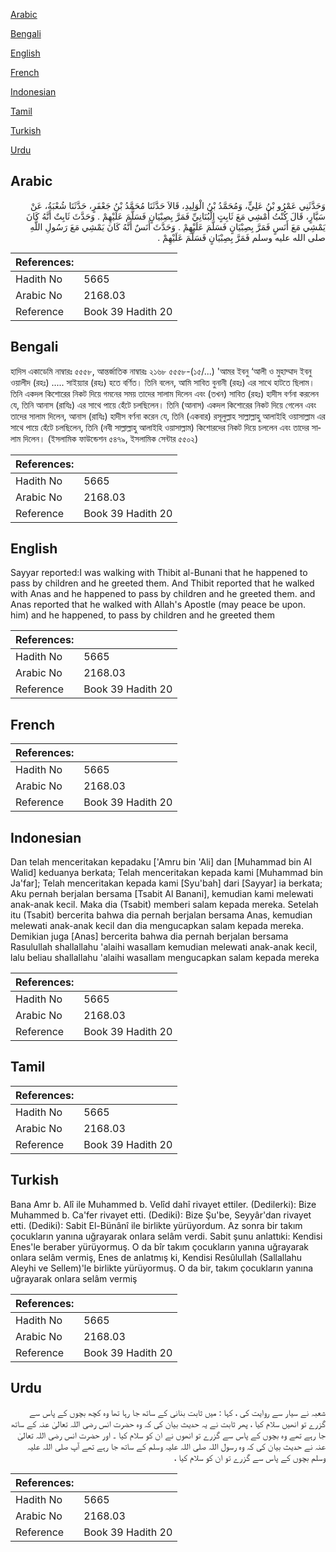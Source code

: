 [Arabic](#arabic)

[Bengali](#bengali)

[English](#english)

[French](#french)

[Indonesian](#indonesian)

[Tamil](#tamil)

[Turkish](#turkish)

[Urdu](#urdu)

## Arabic


<div dir="rtl" lang="ar" style={{fontSize:'larger',backgroundColor:'#f8f9fa',padding:20}}>
وَحَدَّثَنِي عَمْرُو بْنُ عَلِيٍّ، وَمُحَمَّدُ بْنُ الْوَلِيدِ، قَالاَ حَدَّثَنَا مُحَمَّدُ بْنُ جَعْفَرٍ، حَدَّثَنَا شُعْبَةُ، عَنْ سَيَّارٍ، قَالَ كُنْتُ أَمْشِي مَعَ ثَابِتٍ الْبُنَانِيِّ فَمَرَّ بِصِبْيَانٍ فَسَلَّمَ عَلَيْهِمْ ‏.‏ وَحَدَّثَ ثَابِتٌ أَنَّهُ كَانَ يَمْشِي مَعَ أَنَسٍ فَمَرَّ بِصِبْيَانٍ فَسَلَّمَ عَلَيْهِمْ ‏.‏ وَحَدَّثَ أَنَسٌ أَنَّهُ كَانَ يَمْشِي مَعَ رَسُولِ اللَّهِ صلى الله عليه وسلم فَمَرَّ بِصِبْيَانٍ فَسَلَّمَ عَلَيْهِمْ ‏.‏
</div>
<div style={{backgroundColor:'#f8f9fa',padding:20, marginBottom: 10}}><table> <thead> <tr> <th>References:</th> <th></th> </tr> </thead> <tbody><tr><td>Hadith No</td><td>5665</td></tr><tr><td>Arabic No</td><td>2168.03</td></tr><tr><td>Reference</td><td>Book 39 Hadith 20</td></tr></tbody></table></div>

## Bengali


<div dir="ltr" lang="bn" style={{fontSize:'larger',backgroundColor:'#f8f9fa',padding:20}}>
হাদিস একাডেমি নাম্বারঃ ৫৫৫৮, আন্তর্জাতিক নাম্বারঃ ২১৬৮ ৫৫৫৮-(১৫/...) 'আমর ইবনু ‘আলী ও মুহাম্মাদ ইবনু ওয়ালীদ (রহঃ) ..... সাইয়্যার (রহঃ) হতে বর্ণিত। তিনি বলেন, আমি সাবিত বুনানী (রহঃ) এর সাথে হাটতে ছিলাম। তিনি একদল কিশোরের নিকট দিয়ে গমনের সময় তাদের সালাম দিলেন এবং (তখন) সাবিত (রহঃ) হাদীস বর্ণনা করলেন যে, তিনি আনাস (রাযিঃ) এর সাথে পায়ে হেঁটে চলছিলেন। তিনি (আনাস) একদল কিশোরের নিকট দিয়ে গেলেন এবং তাদের সালাম দিলেন, আনাস (রাযিঃ) হাদীস বর্ণনা করেন যে, তিনি (একবার) রসূলুল্লাহ সাল্লাল্লাহু আলাইহি ওয়াসাল্লাম এর সাথে পায়ে হেঁটে চলছিলেন, তিনি (নবী সাল্লাল্লাহু আলাইহি ওয়াসাল্লাম) কিশোরদের নিকট দিয়ে চললেন এবং তাদের সালাম দিলেন। (ইসলামিক ফাউন্ডেশন ৫৪৭৯, ইসলামিক সেন্টার ৫৫০২)
</div>
<div style={{backgroundColor:'#f8f9fa',padding:20, marginBottom: 10}}><table> <thead> <tr> <th>References:</th> <th></th> </tr> </thead> <tbody><tr><td>Hadith No</td><td>5665</td></tr><tr><td>Arabic No</td><td>2168.03</td></tr><tr><td>Reference</td><td>Book 39 Hadith 20</td></tr></tbody></table></div>

## English


<div dir="ltr" lang="en" style={{fontSize:'larger',backgroundColor:'#f8f9fa',padding:20}}>
Sayyar reported:I was walking with Thibit al-Bunani that he happened to pass by children and he greeted them. And Thibit reported that he walked with Anas and he happened to pass by children and he greeted them. and Anas reported that he walked with Allah's Apostle (may peace be upon. him) and he happened, to pass by children and he greeted them
</div>
<div style={{backgroundColor:'#f8f9fa',padding:20, marginBottom: 10}}><table> <thead> <tr> <th>References:</th> <th></th> </tr> </thead> <tbody><tr><td>Hadith No</td><td>5665</td></tr><tr><td>Arabic No</td><td>2168.03</td></tr><tr><td>Reference</td><td>Book 39 Hadith 20</td></tr></tbody></table></div>

## French


<div dir="ltr" lang="fr" style={{fontSize:'larger',backgroundColor:'#f8f9fa',padding:20}}>

</div>
<div style={{backgroundColor:'#f8f9fa',padding:20, marginBottom: 10}}><table> <thead> <tr> <th>References:</th> <th></th> </tr> </thead> <tbody><tr><td>Hadith No</td><td>5665</td></tr><tr><td>Arabic No</td><td>2168.03</td></tr><tr><td>Reference</td><td>Book 39 Hadith 20</td></tr></tbody></table></div>

## Indonesian


<div dir="ltr" lang="id" style={{fontSize:'larger',backgroundColor:'#f8f9fa',padding:20}}>
Dan telah menceritakan kepadaku ['Amru bin 'Ali] dan [Muhammad bin Al Walid] keduanya berkata; Telah menceritakan kepada kami [Muhammad bin Ja'far]; Telah menceritakan kepada kami [Syu'bah] dari [Sayyar] ia berkata; Aku pernah berjalan bersama [Tsabit Al Banani], kemudian kami melewati anak-anak kecil. Maka dia (Tsabit) memberi salam kepada mereka. Setelah itu (Tsabit) bercerita bahwa dia pernah berjalan bersama Anas, kemudian melewati anak-anak kecil dan dia mengucapkan salam kepada mereka. Demikian juga [Anas] bercerita bahwa dia pernah berjalan bersama Rasulullah shallallahu 'alaihi wasallam kemudian melewati anak-anak kecil, lalu beliau shallallahu 'alaihi wasallam mengucapkan salam kepada mereka
</div>
<div style={{backgroundColor:'#f8f9fa',padding:20, marginBottom: 10}}><table> <thead> <tr> <th>References:</th> <th></th> </tr> </thead> <tbody><tr><td>Hadith No</td><td>5665</td></tr><tr><td>Arabic No</td><td>2168.03</td></tr><tr><td>Reference</td><td>Book 39 Hadith 20</td></tr></tbody></table></div>

## Tamil


<div dir="ltr" lang="ta" style={{fontSize:'larger',backgroundColor:'#f8f9fa',padding:20}}>

</div>
<div style={{backgroundColor:'#f8f9fa',padding:20, marginBottom: 10}}><table> <thead> <tr> <th>References:</th> <th></th> </tr> </thead> <tbody><tr><td>Hadith No</td><td>5665</td></tr><tr><td>Arabic No</td><td>2168.03</td></tr><tr><td>Reference</td><td>Book 39 Hadith 20</td></tr></tbody></table></div>

## Turkish


<div dir="ltr" lang="tr" style={{fontSize:'larger',backgroundColor:'#f8f9fa',padding:20}}>
Bana Amr b. Alî ile Muhammed b. Velîd dahî rivayet ettiler. (Dedilerki): Bize Muhammed b. Ca'fer rivayet etti. (Dediki): Bize Şu'be, Seyyâr'dan rivayet etti. (Dediki): Sabit El-Bünânî ile birlikte yürüyordum. Az sonra bir takım çocukların yanına uğrayarak onlara selâm verdi. Sabit şunu anlattıki: Kendisi Enes'le beraber yürüyormuş. O da bîr takım çocukların yanına uğrayarak onlara selâm vermiş, Enes de anlatmış ki, Kendisi Resûlullah (Sallallahu Aleyhi ve Sellem)'le birlikte yürüyormuş. O da bir, takım çocukların yanına uğrayarak onlara selâm vermiş
</div>
<div style={{backgroundColor:'#f8f9fa',padding:20, marginBottom: 10}}><table> <thead> <tr> <th>References:</th> <th></th> </tr> </thead> <tbody><tr><td>Hadith No</td><td>5665</td></tr><tr><td>Arabic No</td><td>2168.03</td></tr><tr><td>Reference</td><td>Book 39 Hadith 20</td></tr></tbody></table></div>

## Urdu


<div dir="rtl" lang="ur" style={{fontSize:'larger',backgroundColor:'#f8f9fa',padding:20}}>
شعبہ نے سیار سے روایت کی ، کہا : میں ثابت بنانی کے ساتھ جا رہا تھا وہ کچھ بچوں کے پاس سے گزرے تو انھیں سلام کیا ، پھر ثابت نے یہ حدیث بیان کی کہ وہ حضرت انس رضی اللہ تعالیٰ عنہ کے ساتھ جا رہے تھے وہ بچوں کے پاس سے گزرے تو انھوں نے ان کو سلام کیا ۔ اور حضرت انس رضی اللہ تعالیٰ عنہ نے حدیث بیان کی کہ وہ رسول اللہ صلی اللہ علیہ وسلم کے ساتھ جا رہے تھے آپ صلی اللہ علیہ وسلم بچوں کے پاس سے گزرے تو ان کو سلام کیا ،
</div>
<div style={{backgroundColor:'#f8f9fa',padding:20, marginBottom: 10}}><table> <thead> <tr> <th>References:</th> <th></th> </tr> </thead> <tbody><tr><td>Hadith No</td><td>5665</td></tr><tr><td>Arabic No</td><td>2168.03</td></tr><tr><td>Reference</td><td>Book 39 Hadith 20</td></tr></tbody></table></div>